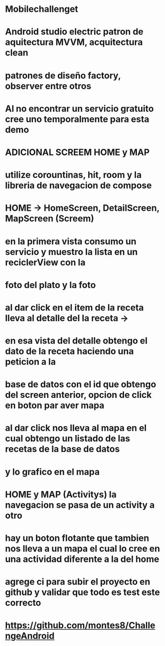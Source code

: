 # Mobilechallenget


# Android studio electric patron de aquitectura MVVM, acquitectura clean 
# patrones de diseño factory, observer entre otros
# Al no encontrar un servicio gratuito cree uno temporalmente para esta demo 


# ADICIONAL SCREEM HOME y MAP
# utilize corountinas, hit, room y la libreria de navegacion de compose

# HOME -> HomeScreen, DetailScreen, MapScreen  (Screem)

# en la primera vista consumo un servicio y muestro la lista en un reciclerView con la 
# foto del plato y la foto

# al dar click en el item de la receta lleva al detalle del la receta ->
# en esa vista del detalle obtengo el dato de la receta haciendo una peticion a la
# base de datos con el id que obtengo del screen anterior, opcion de click en boton par aver mapa


# al dar click nos lleva al mapa en el cual obtengo un listado de las recetas de la base de datos 
# y lo grafico en el mapa 


# HOME y MAP (Activitys) la navegacion se pasa de un activity a otro 

# hay un boton flotante que tambien nos lleva a un mapa el cual lo cree en una actividad diferente a la del home


# agrege ci para subir el proyecto en github y validar que todo es test este correcto
# https://github.com/montes8/ChallengeAndroid